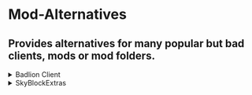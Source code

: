 # Mod-Alternatives
## Provides alternatives for many popular but bad clients, mods or mod folders.

<details>
    <summary>Badlion Client</summary>

# Replacements.
- 1.7 Animations
    - [Sk1er's Old Animations (BETA)](https://sk1er.club/beta)
    - [SpiderFroggy's Old Animations](https://oldanimationsmod.net) (Not recommended, but it works perfectly fine.)
- Armour/Armor Status
    - [Powns' ArmorHUD](https://download.powns.dev/armorhud189)
    - [Sk1er's ChromaHUD](https://sk1er.club/mods/ChromaHUD)
    - [Xander's EvergreenHUD](https://github.com/Evergreen-Client/EvergreenHUD/releases/latest)![image](https://user-images.githubusercontent.com/80456351/116536542-5b705e00-a8e5-11eb-9555-ffdc168817ab.png)

- AutoGG
    - [Sk1er's AutoGG](https://sk1er.club/mods/autogg)
- AutoText
    - [MattOnMC's MacroKeyBinding](https://www.curseforge.com/minecraft/mc-mods/macrokey-keybinding/files/2659839)
- AutoTip
    - [Semx11's AutoTip](https://autotip.pro/)
- BlockOverlay
    - [Aycy's BlockOverlay](https://hypixel.net/threads/forge-1-8-9-block-overlay-v4-0-3.1417995/)
- BossBar
    - [Sk1er's BossBar Customizer](https://sk1er.club/mods/bossbar_customizer)
- CPS Counter
    - [Sk1er's ChromaHUD](https://sk1er.club/mods/ChromaHUD)
    - [Xander's EvergreenHUD](https://github.com/Evergreen-Client/EvergreenHUD/releases/latest)
- Clear Chat
    - [Sk1er's Patcher](https://sk1er.club/mods/patcher)
- Clan Wars
    - None
- Clear Water
    - [OptiFine](https://optifine.net/adloadx?f=preview_OptiFine_1.8.9_HD_U_M6_pre1.jar&x=a0d5)
- Combo Counter
    - [Erouax Combo Display](https://www.mediafire.com/file/ofrq5kgikbklb2a/Combo_Display_1.8.9.jar/file)
- Coordinates
    - [Sk1er's ChromaHUD](https://sk1er.club/mods/ChromaHUD)
    - [Xander's EvergreenHUD](https://github.com/Evergreen-Client/EvergreenHUD/releases/latest)
    - [Batty's Coords PLUS](https://www.curseforge.com/minecraft/mc-mods/batty-ui/files/2272073)
    - [Powns' Coords HUD](https://download.powns.dev/coordsmod189)
- Crosshair Mod
    - [Sparless' Custom Crosshair](https://www.curseforge.com/minecraft/mc-mods/custom-crosshair-mod/files/3164058)
- DirectionHUD
    - [Sk1er's ChromaHUD](https://sk1er.club/mods/ChromaHUD)
    - [Xander's EvergreenHUD](https://github.com/Evergreen-Client/EvergreenHUD/releases/latest)
- Enchant Glint
    - [Powns' Glint Colourizer](https://download.powns.dev/glintcolorizer189)
- FOV Changer
    - [Sk1er's Patcher (/fov command)](https://sk1er.club/mods/patcher)
- FPS Counter
    - [Sk1er's ChromaHUD](https://sk1er.club/mods/ChromaHUD)
    - [Xander's EvergreenHUD](https://github.com/Evergreen-Client/EvergreenHUD/releases/latest)
    - [Batty's Coords PLUS](https://www.curseforge.com/minecraft/mc-mods/batty-ui/files/2272073)
    - [Aycy's MiniInfo](https://www.youtube.com/watch?v=9OwPMxBzQog)
    - [Sk1er's Keystrokes](https://sk1er.club/mods/keystrokesmod)
    - [OptiFine](https://optifine.net/adloadx?f=preview_OptiFine_1.8.9_HD_U_M6_pre1.jar&x=a0d5)
- Fullbright
    - [Sk1er's Patcher](https://sk1er.club/mods/patcher)
- Ghost Liquid Fix
    - [Powns' Lava Fix](https://download.powns.dev/lavafix189)
- Hit Colour
    - [Aycy's Damage Tint](https://www.youtube.com/watch?v=ZK1C8iThJAA)
- Hitboxes
    - Vanilla (F3 + B)
- Inventory Blur
    - [tterrag's Blur](https://www.curseforge.com/minecraft/mc-mods/blur/files/2665186)
- In-game server switcher
    - [Canalex' InGameServerSwitcher](https://www.youtube.com/watch?v=04EangMQd7I)
    - [Sk1er's Patcher (LOGS YOU OUT ON CLICK)](https://sk1er.club/mods/patcher)
- Item Counter
    - [Sk1er's Patcher](https://sk1er.club/mods/patcher)
- Item-Info
    - [Sk1er's Patcher](https://sk1er.club/mods/patcher)
- Item Physics
    - [CreativeMD's ItemPhysic Lite](https://www.curseforge.com/minecraft/mc-mods/itemphysic-lite/files/2439695)
- JustEnoughItems
    - [mezz's JEI](https://www.curseforge.com/minecraft/mc-mods/jei/files/2431977)
- Keystrokes
    - [Sk1er's Keystrokes](https://sk1er.club/mods/keystrokesmod)
- Levelhead
    - [Sk1er's Levelhead](https://sk1er.club/mods/level_head)
- Minimap
    - [Powns' Simple MiniMap](https://github.com/pownsgg/MiniMap)
- Nick Hider
    - [Sk1er's NickHider](https://www.sk1er.club/mods/nick_hider)
- Pack Display
    - [Canalex' Pack Display](https://www.youtube.com/watch?v=LeDNOdOdGyk)
- Particle Mod
    - [Aycy's OnHitParticles](https://www.youtube.com/watch?v=0PPR_t-qyfw)
- Perspective Mod
    - [DJtheRedstoner's Perspective Mod](https://github.com/DJtheRedstoner/PerspectiveModv4/releases/latest)
- PingHUD
    - [Xander's EvergreenHUD](https://github.com/Evergreen-Client/EvergreenHUD/releases/latest)
    - [Aycy's MiniInfo](https://www.youtube.com/watch?v=9OwPMxBzQog)
- Potion Status
    - [Sk1er's ChromaHUD](https://sk1er.club/mods/ChromaHUD)
- Reach Display
    - [Dewgs' Reach Display](https://www.youtube.com/watch?v=myQKoGnCjxY)
    - [Xander's EvergreenHUD](https://github.com/Evergreen-Client/EvergreenHUD/releases/latest)
- ResourcePacks24
    - [ResourcePacks24](https://resourcepacks24.de/texturepack-mod)
    - [Aycy's ResourcePack Manager](https://www.youtube.com/watch?v=OQZFWrrEcYM)
- Saturation
    - [RoccoDev's 5zig Reborn](https://5zigreborn.eu/)
- Scoreboard
    - [Canalex and Powns' Sidebarmod Revamp](https://www.youtube.com/watch?v=cn9VvT43yRs)
- ServerAddressHUD
    - [Sk1er's ChromaHUD](https://sk1er.club/mods/ChromaHUD)
    - [Xander's EvergreenHUD](https://github.com/Evergreen-Client/EvergreenHUD/releases/latest)
- ShinyPots
    - [RoccoDev's ShinyPots](https://github.com/RoccoDev/ShinyPots-1.8/releases/tag/1.5)
- Stopwatch
    - [Wyvest's TimerHUD](https://github.com/wyvest/timerhud-forge/releases)
    - [Batty's Coords PLUS](https://www.curseforge.com/minecraft/mc-mods/batty-ui/files/2272073)
- Time Changer
    - [Shatterpoint's Revamped TimeChanger](https://github.com/shatter-point/Revamped-TimeChanger/releases)
- Toggle Sneak
    - [Powns' ToggleSneak](https://download.powns.dev/togglesneak189)
- Toggle Sprint
    - [Powns' ToggleSneak](https://download.powns.dev/togglesneak189)
- Waypoints
    - [Aycy's Waypoints](https://www.youtube.com/watch?v=5jq5tXqwDTM)
- Zoom
    - [OptiFine](https://optifine.net/adloadx?f=preview_OptiFine_1.8.9_HD_U_M6_pre1.jar&x=a0d5)
- Emotes
    - None
- New Chat
    - Compact Chat
        - [Sk1er's Patcher](https://sk1er.club/mods/patcher)
        - [Sk1er's Compact Chat](https://sk1er.club/mods/compactchat)
    - Text Shadow
        - [Sk1er's Patcher](https://sk1er.club/mods/patcher)
    - 24 Hour Timestamps
        - [Sk1er's Patcher](https://sk1er.club/mods/patcher)
    - Fancy Fonts
        - [bre2el's SmoothFont](https://www.curseforge.com/minecraft/mc-mods/smooth-font)
    - Timestamps
        - [Sk1er's Patcher](https://sk1er.club/mods/patcher)
    - Chat Message Notifications
        - [RoccoDev's 5zig Reborn](https://5zigreborn.eu/)
    - Chat Opacity
        - [Sk1er's Patcher](https://sk1er.club/mods/patcher)
        - [LlamaLad7's BetterChat](https://www.curseforge.com/minecraft/mc-mods/better-chat/files/2918388)
    - Chat Size
        - [LlamaLad7's BetterChat](https://www.curseforge.com/minecraft/mc-mods/better-chat/files/2918388)
- Cosmetics
    - [Sk1er's ModCore](https://sk1er.club/modcore)
- Sprays
    - None
- Replay Mod
    - [Replay Mod](https://www.replaymod.com/)
- Schematica
    - [Lunatrius' Schematica](https://www.curseforge.com/minecraft/mc-mods/schematica/files/2279147)
- TeamSpeak Mod
    - [RoccoDev's 5zig Reborn](https://5zigreborn.eu/)
- MumbleLink
    - [snipingcoward's MumbleLink](https://www.curseforge.com/minecraft/mc-mods/mumblelink/files/2327154)
- Timers
    - [LlamaLad7's BLCTimers](https://github.com/LlamaLad7/blctimers/releases)
- SkyBlockAddons
    - [Biscuit's SkyBlockAddons](https://biscuit.codes/mods/skyblockaddons/downloadversion/?v=latest)
- NotEnoughUpdates
    - [Moulberry's NotEnoughUpdates](https://github.com/Moulberry/NotEnoughUpdates/releases/latest)

# Why you shouldn't use the client.
- The ex-owner was a pedophile.
- At least 7/8 of the mods are stolen completely.
- Badlion partners only receive ~20-30% of cosmetic profits.
- Everything in the client is way too clunky and buggy.
- The developers are incompetent.

</details>

<details>
    <summary>SkyBlockExtras</summary>

# Other mods you SHOULD use:
| Name | Description | Developer | Discord|
| --- | --- | --- | --- |
| [**Danker's Skyblock Mod**](https://github.com/bowser0000/SkyblockMod/releases) | Mod made to basically replace SkyBlockExtras. [**feature list**](https://github.com/bowser0000/SkyblockMod/blob/development/README.md) | [Danker](https://github.com/bowser0000) | [DSM Discord](https://discord.gg/QsEkNQS) |
| [**NEU**](https://github.com/Moulberry/NotEnoughUpdates/releases/) | Many features that are pretty much essential for playing Hypixel SkyBlock: [**feature list**](https://pastebin.pl/view/c8854a1f) | [Moulberry](https://moulberry.codes/) | [Moulberry's Bush](https://discord.gg/moulberry) |
| [**Skytils**](https://github.com/Skytils/SkytilsMod/releases) | A mod filled with even more features to replace SkyBlockExtras. [**feature list**](https://github.com/Skytils/SkytilsMod/blob/main/README.md) | [Sychic](https://github.com/Sychic), [Lily](https://github.com/My-Name-Is-Jeff) and Angry_Pineapple | [Skytils Discord](https://discord.gg/skytils) |
| [**Patcher**](https://sk1er.club/mods/patcher) | Performance enhancements, vanilla Minecraft bug fixes, and many QoL changes. [**feature list**](https://github.com/LunaNotdev/Patcher-Explanation) | [Asbyth](https://github.com/asbyth) ([Sk1erLLC](https://github.com/sk1erllc/)) | [Sk1er Discord](https://discord.gg/sk1er) |
| [**SkyblockAddons**](https://biscuit.codes/mods/skyblockaddons/downloadversion/?v=1.5.5) | There's a 99.9% chance that you already know what this is. | [Biscuit](https://biscuit.codes/) | [Biscuit's Bakery](https://discord.gg/biscuit) |

**It's recommended to check out [SkyClient](https://discord.com/invite/VH6fdBYzQQ) for a download to an instant mod installer for most popular Hypixel SkyBlock mods.**

# Reasons NOT to buy or use SkyBlockExtras:
- Shit code
    - Modifying the games base code via mixins when there are Forge events with the exact same functionality.
    - Causes incompatabilities and issues because of the above statement.
- Unfathomable amounts of incompatability issues.
    - Due to how the mod is made with mixins and how they're abused so heavily, SkyBlockExtras causes many incompatabilities with other mods, meaning that you won't be able to use said mods in tandem. If you use SkyBlockExtras and you go to the mod's support server you most likely won't receive support or you'll be told to stop using SkyBlockExtras.
- Extreme amounts of obfuscation.
    - Other mod developers can't read your crash reports or even try fathom what they need to change in order to stop this incompatability due to how SkyBlockExtras is obfuscated. If your game crashes and you use SkyBlockExtras NO ONE will even try to help you. The code is obfuscated in such a way to hide the developers blatant piracy and tendencies to "skid". (steal code)
- BLATANTLY steals code from other mods.
    - Looking at the mods code while "decompiled" and semi-deobfuscated you can see how much of its code is stolen from other popular mods.
        - Patcher
            - 1.12 Crop Hitboxes: The 1.12 crop hitboxes feature was added to Patcher while it was in beta for version 1.5. Although, they were bugged/broken and didn't work properly. ComplexOrigin took this opportunity and tried to profit off of it and add it to SkyBlockExtras. The original bug was fixed with help from [Moulberry](https://github.com/Moulberry) and Complex had fixed the same bug in SkyBlockExtras too as soon as the new Patcher beta was released.
            - Chat Timestamps: There's nothing wrong with ComplexOrigin taking this feature, although it doesn't make sense and there's no point in adding it to a **SkyBlock mod**. Complex' argument is that it's for people who don't use or have Patcher, which is obviously bullshit as the mod is now basically essential for the Minecraft 1.8.9 community.
        - Skytils
            - Necron phase timers: ComplexOrigin added this feature to SkyBlockExtras exactly a day after it was added to Skytils, coincidence? I think not!
        - NotEnoughUpdates
            - Custom skull models: Originally, ComplexOrigin made a statement saying that they won't be stealing features from other mods and that people shouldn't request features from other mods. They went back on this not much later by stealing the custom skull models feature from NotEnoughUpdates.
        - ModCore
            - Licensing: According to the ModCore licensing, this is not allowed.
- Directly breaks Mojang's EULA.
    - Mojang had stated that it's against their EULA to sell mods or make profit off of what THEY have made. [![EULA stating the above](assets/Paid-Mods-Against-Minecraft-EULA.png)](https://account.mojang.com/documents/minecraft_eula)
- Performance issues.
    - ComplexOrigin thought the "solution" of this was to steal even more of Patcher optimization features, he was wrong.
- More obfuscation issues...
    - ![Obfuscated config text...](assets/SBE-Crazy-Config.png)
    - ![1.15GB config file](assets/SBE-Crazy-Config-Size.png)

# Even if you bought the mod, PLEASE don't use it. (for the sake of all other mod developers.)
According to the Sunk Cost Fallacy you still shouldn't use this garbage and you almost definitely are not getting your money back. It's best to just dump the mod and move on before you cause a headache for yourself and every mod developer you encounter.

# Give the money to someone who deserves it if you haven't blown it already.
[Moulberry's Patreon](https://www.patreon.com/moulberry)
</details>
